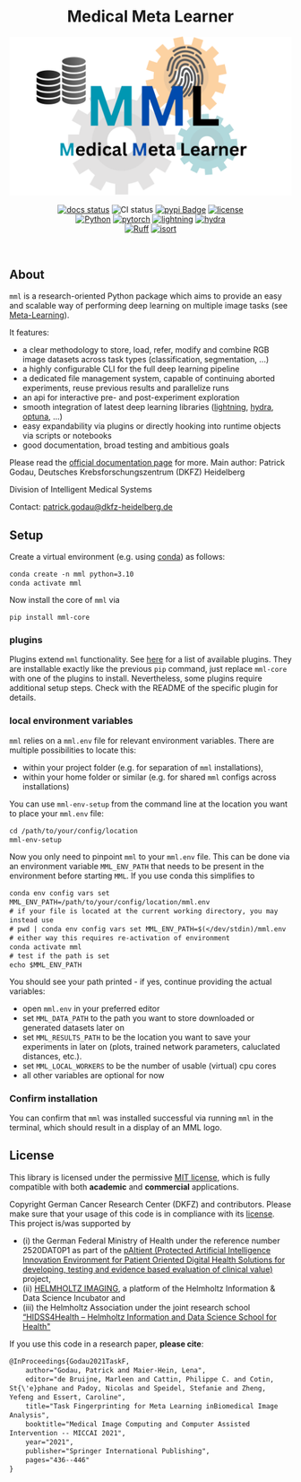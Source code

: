 <div align="center">

# Medical Meta Learner

![](https://raw.githubusercontent.com/IMSY-DKFZ/mml/main/docs/source/_static/mml_logo.png)

[![docs status](https://readthedocs.org/projects/mml/badge/?version=latest)](https://mml.readthedocs.io/en/latest/)
![CI status](https://github.com/IMSY-DKFZ/mml/actions/workflows/full-CI.yml/badge.svg)
[![pypi Badge](https://img.shields.io/pypi/v/mml-core)](https://pypi.org/project/mml-core/)
[![license](https://img.shields.io/badge/License-MIT-green.svg?labelColor=gray)](https://github.com/ashleve/lightning-hydra-template#license)
<br>
[![Python](https://img.shields.io/pypi/pyversions/mml-core.svg)](https://pypi.org/project/mml-core)
[![pytorch](https://img.shields.io/badge/PyTorch_2.0+-ee4c2c?logo=pytorch&logoColor=white)](https://pytorch.org/get-started/locally/)
[![lightning](https://img.shields.io/badge/-Lightning_2.0+-792ee5?logo=pytorchlightning&logoColor=white)](https://pytorchlightning.ai/)
[![hydra](https://img.shields.io/badge/Config-Hydra_1.3-89b8cd)](https://hydra.cc/) <br>
[![Ruff](https://img.shields.io/endpoint?url=https://raw.githubusercontent.com/astral-sh/ruff/main/assets/badge/v2.json)](https://github.com/astral-sh/ruff)
[![isort](https://img.shields.io/badge/%20imports-isort-%231674b1?style=flat&labelColor=ef8336)](https://pycqa.github.io/isort/)

[//]: # (TODO CodeCov)

[//]: # (TODO Pylint)

</div>

<br>

## About

`mml` is a research-oriented Python package which aims to provide an easy and scalable
way of performing deep learning on multiple image tasks (see 
[Meta-Learning](https://ieeexplore.ieee.org/stamp/stamp.jsp?tp=&arnumber=9428530)).

It features:
  * a clear methodology to store, load, refer, modify and combine RGB image datasets across task types (classification, segmentation, ...)
  * a highly configurable CLI for the full deep learning pipeline
  * a dedicated file management system, capable of continuing aborted experiments, reuse previous results and parallelize runs
  * an api for interactive pre- and post-experiment exploration
  * smooth integration of latest deep learning libraries ([lightning](https://github.com/Lightning-AI/lightning), [hydra](https://github.com/facebookresearch/hydra), [optuna](https://github.com/optuna/optuna), ...)
  * easy expandability via plugins or directly hooking into runtime objects via scripts or notebooks
  * good documentation, broad testing and ambitious goals

Please read the [official documentation page](https://mml.readthedocs.io/en/latest/index.html) for more.
Main author: Patrick Godau, Deutsches Krebsforschungszentrum (DKFZ) Heidelberg

Division of Intelligent Medical Systems

Contact: patrick.godau@dkfz-heidelberg.de

## Setup


Create a virtual environment (e.g. using [conda](https://docs.conda.io/projects/conda/en/latest/user-guide/install/index.html)) as follows:

```commandline
conda create -n mml python=3.10
conda activate mml
```

Now install the core of `mml` via

```commandline
pip install mml-core
```

### plugins

Plugins extend `mml` functionality. See [here](https://mml.readthedocs.io/en/latest/api/plugins/overview.html) for a 
list of available plugins. They are installable exactly like the previous `pip` command, just replace `mml-core` with 
one of the plugins to install. Nevertheless, some plugins require additional setup steps. Check with the README of the 
specific plugin for details.

### local environment variables

`mml` relies on a `mml.env` file for relevant environment variables. There are multiple possibilities to locate this:

 - within your project folder (e.g. for separation of `mml` installations),
 - within your home folder or similar (e.g. for shared `mml` configs across installations)

You can use `mml-env-setup` from the command line at the location you want to place your `mml.env` file:

```commandline
cd /path/to/your/config/location
mml-env-setup
```

Now you only need to pinpoint `mml` to your `mml.env` file. This can be done via an environment variable `MML_ENV_PATH` 
that needs to be present in the environment before starting `MML`. If you use conda this simplifies to 

```commandline
conda env config vars set MML_ENV_PATH=/path/to/your/config/location/mml.env
# if your file is located at the current working directory, you may instead use
# pwd | conda env config vars set MML_ENV_PATH=$(</dev/stdin)/mml.env
# either way this requires re-activation of environment
conda activate mml
# test if the path is set
echo $MML_ENV_PATH
```

You should see your path printed - if yes, continue providing the actual variables:

 - open `mml.env` in your preferred editor
 - set `MML_DATA_PATH` to the path you want to store downloaded or generated datasets later on
 - set `MML_RESULTS_PATH` to be the location you want to save your experiments in later on (plots, trained network parameters, caluclated distances, etc.).
 - set `MML_LOCAL_WORKERS` to be the number of usable (virtual) cpu cores
 - all other variables are optional for now

### Confirm installation
You can confirm that `mml` was installed successful via running `mml` in the terminal, 
which should result in a display of an MML logo.

## License

This library is licensed under the permissive [MIT license](https://en.wikipedia.org/wiki/MIT_License),
which is fully compatible with both **academic** and **commercial** applications.

Copyright German Cancer Research Center (DKFZ) and contributors. 
Please make sure that your usage of this code is in compliance with its [license](LICENSE.txt). 
This project is/was supported by 

- (i) the German Federal Ministry of Health under the reference number 2520DAT0P1 as part of the
[pAItient (Protected Artificial Intelligence Innovation Environment for Patient
Oriented Digital Health Solutions for developing, testing and evidence based
evaluation of clinical value)](https://www.bundesgesundheitsministerium.de/ministerium/ressortforschung/handlungsfelder/forschungsschwerpunkte/digitale-innovation/modul-3-smarte-algorithmen-und-expertensysteme/paitient) project, 
- (ii) [HELMHOLTZ IMAGING](https://helmholtz-imaging.de/), a platform of the Helmholtz Information & Data Science Incubator and 
- (iii) the Helmholtz Association under the joint research school [“HIDSS4Health – Helmholtz 
Information and Data Science School for Health"](https://www.hidss4health.de/)

If you use this code in a research paper, **please cite**:

```
@InProceedings{Godau2021TaskF,
    author="Godau, Patrick and Maier-Hein, Lena",
    editor="de Bruijne, Marleen and Cattin, Philippe C. and Cotin, St{\'e}phane and Padoy, Nicolas and Speidel, Stefanie and Zheng, Yefeng and Essert, Caroline",
    title="Task Fingerprinting for Meta Learning inBiomedical Image Analysis",
    booktitle="Medical Image Computing and Computer Assisted Intervention -- MICCAI 2021",
    year="2021",
    publisher="Springer International Publishing",
    pages="436--446"
}
```
